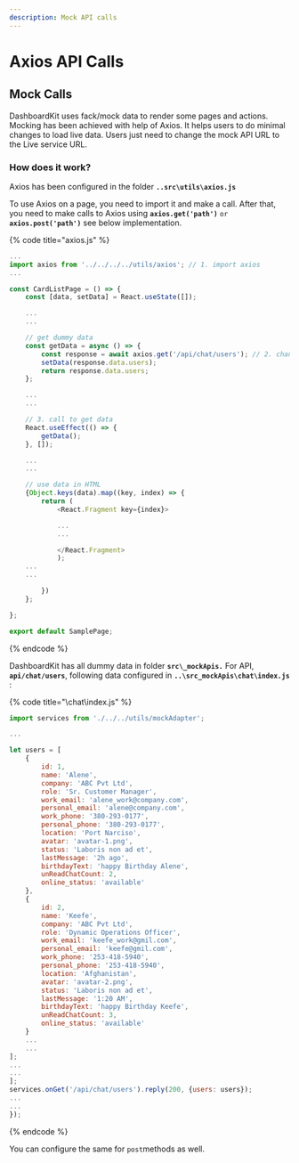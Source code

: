 ```yaml
---
description: Mock API calls
---
```


# Axios API Calls

## Mock Calls

DashboardKit uses fack/mock data to render some pages and actions. Mocking has been achieved with help of Axios. It helps users to do minimal changes to load live data. Users just need to change the mock API URL to the Live service URL.

### How does it work?

Axios has been configured in the folder **`..src\utils\axios.js`**

To use Axios on a page, you need to import it and make a call. After that, you need to make calls to Axios using **`axios.get('path')`** `or` **`axios.post('path')`** see below implementation.

{% code title="axios.js" %}

```javascript
...
import axios from '../../../../utils/axios'; // 1. import axios
...

const CardListPage = () => {
    const [data, setData] = React.useState([]);

    ...
    ...

    // get dummy data
    const getData = async () => {
        const response = await axios.get('/api/chat/users'); // 2. change it to live service URL
        setData(response.data.users);
        return response.data.users;
    };

    ...
    ...

    // 3. call to get data
    React.useEffect(() => {
        getData();
    }, []);

    ...
    ...

    // use data in HTML
    {Object.keys(data).map((key, index) => {
        return (
            <React.Fragment key={index}>

            ...
            ...

            </React.Fragment>
            );
    ...
    ...

        })
    };

};

export default SamplePage;
```

{% endcode %}

DashboardKit has all dummy data in folder **`src\_mockApis.`** For API, **`api/chat/users`**, following data configured in **`..\src_mockApis\chat\index.js`** :

{% code title="\\chat\\index.js" %}

```javascript
import services from './../../utils/mockAdapter';

...

let users = [
    {
        id: 1,
        name: 'Alene',
        company: 'ABC Pvt Ltd',
        role: 'Sr. Customer Manager',
        work_email: 'alene_work@company.com',
        personal_email: 'alene@company.com',
        work_phone: '380-293-0177',
        personal_phone: '380-293-0177',
        location: 'Port Narciso',
        avatar: 'avatar-1.png',
        status: 'Laboris non ad et',
        lastMessage: '2h ago',
        birthdayText: 'happy Birthday Alene',
        unReadChatCount: 2,
        online_status: 'available'
    },
    {
        id: 2,
        name: 'Keefe',
        company: 'ABC Pvt Ltd',
        role: 'Dynamic Operations Officer',
        work_email: 'keefe_work@gmil.com',
        personal_email: 'keefe@gmil.com',
        work_phone: '253-418-5940',
        personal_phone: '253-418-5940',
        location: 'Afghanistan',
        avatar: 'avatar-2.png',
        status: 'Laboris non ad et',
        lastMessage: '1:20 AM',
        birthdayText: 'happy Birthday Keefe',
        unReadChatCount: 3,
        online_status: 'available'
    }
    ...
    ...
];
...
...
];
services.onGet('/api/chat/users').reply(200, {users: users});
...
...
});

```

{% endcode %}

You can configure the same for `post`methods as well.
